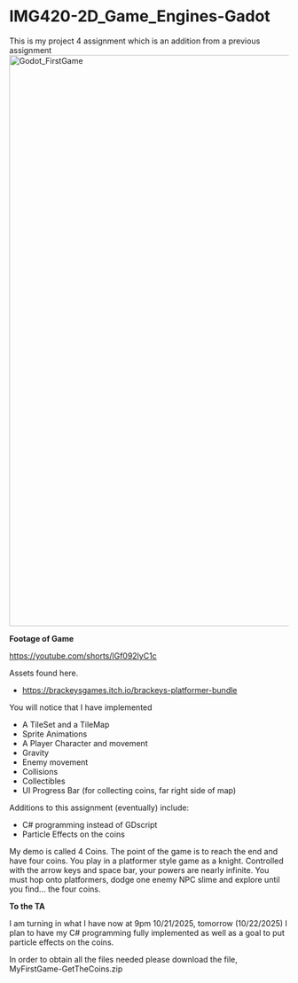 # IMG420-2D_Game_Engines-Gadot
This is my project 4 assignment which is an addition from a previous assignment
<img width="1915" height="1031" alt="Godot_FirstGame" src="https://github.com/user-attachments/assets/3a31b46b-ca01-4714-938d-26f6ab69db5a" />

**Footage of Game**

https://youtube.com/shorts/lGf092lyC1c

Assets found here.
- https://brackeysgames.itch.io/brackeys-platformer-bundle

You will notice that I have implemented 

- A TileSet and a TileMap
- Sprite Animations
- A Player Character and movement
- Gravity
- Enemy movement
- Collisions
- Collectibles
- UI Progress Bar (for collecting coins, far right side of map)


Additions to this assignment (eventually) include:
- C# programming instead of GDscript
- Particle Effects on the coins

My demo is called 4 Coins. The point of the game is to reach the end and have four coins.
You play in a platformer style game as a knight. 
Controlled with the arrow keys and space bar, your powers are nearly infinite.
You must hop onto platformers, dodge one enemy NPC slime and explore until you find... the four coins.

**To the TA**

I am turning in what I have now at 9pm 10/21/2025, tomorrow (10/22/2025) I plan to have my C# programming fully implemented as well as a goal to put particle effects on the coins.

In order to obtain all the files needed please download the file, MyFirstGame-GetTheCoins.zip


